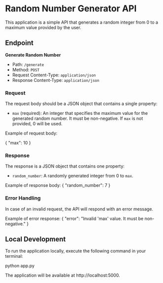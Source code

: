 # Random Number Generator API

This application is a simple API that generates a random integer from 0 to a maximum value provided by the user.

## Endpoint

**Generate Random Number**

- Path: `/generate`
- Method: `POST`
- Request Content-Type: `application/json`
- Response Content-Type: `application/json`

### Request

The request body should be a JSON object that contains a single property:
- `max` (required): An integer that specifies the maximum value for the generated random number. It must be non-negative. If `max` is not provided, 0 will be used.

Example of request body:

{
"max": 10
}


### Response

The response is a JSON object that contains one property:
- `random_number`: A randomly generated integer from 0 to `max`.

Example of response body:
{
"random_number": 7
}

### Error Handling

In case of an invalid request, the API will respond with an error message.

Example of error response:
{
"error": "Invalid 'max' value. It must be non-negative."
}

## Local Development

To run the application locally, execute the following command in your terminal:

python app.py

The application will be available at http://localhost:5000.
